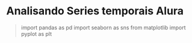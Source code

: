 # Analisando Series temporais Alura

>
> import pandas as pd
> import seaborn as sns
> from matplotlib import pyplot as plt
> 